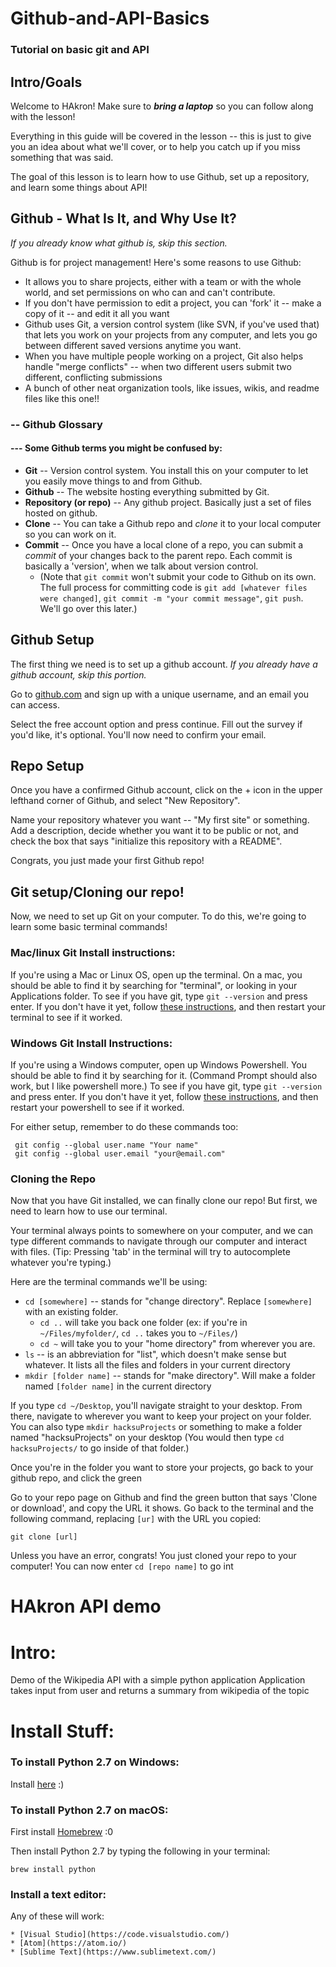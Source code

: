 # Github-and-API-Basics
### Tutorial on basic git and API

## Intro/Goals
Welcome to HAkron! Make sure to ***bring a laptop*** so you can follow along with the lesson!

Everything in this guide will be covered in the lesson -- this is just to give you an idea about what we'll cover, or to help you catch up if you miss something that was said. 

The goal of this lesson is to learn how to use Github, set up a repository, and learn some things about API!

## Github - What Is It, and Why Use It?

*If you already know what github is, skip this section.*

Github is for project management!  Here's some reasons to use Github:

  * It allows you to share projects, either with a team or with the whole world, and set permissions on who can and can't contribute.
  * If you don't have permission to edit a project, you can 'fork' it -- make a copy of it -- and edit it all you want
  * Github uses Git, a version control system (like SVN, if you've used that) that lets you work on your projects from any computer, and lets you go between different saved versions anytime you want. 
  * When you have multiple people working on a project, Git also helps handle "merge conflicts" -- when two different users submit two different, conflicting submissions
  * A bunch of other neat organization tools, like issues, wikis, and readme files like this one!!
  
### -- Github Glossary
#### --- Some Github terms you might be confused by:

  * **Git** -- Version control system. You install this on your computer to let you easily move things to and from Github.
  * **Github** -- The website hosting everything submitted by Git. 
  * **Repository (or repo)** -- Any github project. Basically just a set of files hosted on github.
  * **Clone** -- You can take a Github repo and *clone* it to your local computer so you can work on it.
  * **Commit** -- Once you have a local clone of a repo, you can submit a *commit* of your changes back to the parent repo. Each commit is basically a 'version', when we talk about version control.
    * (Note that `git commit` won't submit your code to Github on its own. The full process for committing code is `git add [whatever files were changed]`, `git commit -m "your commit message"`, `git push`. We'll go over this later.)
  

## Github Setup

The first thing we need is to set up a github account. *If you already have a github account, skip this portion.*

Go to [github.com](https://www.github.com) and sign up with a unique username, and an email you can access.

Select the free account option and press continue. Fill out the survey if you'd like, it's optional. You'll now need to confirm your email. 

## Repo Setup

Once you have a confirmed Github account, click on the + icon in the upper lefthand corner of Github, and select "New Repository". 

Name your repository whatever you want -- "My first site" or something.  Add a description, decide whether you want it to be public or not, and check the box that says "initialize this repository with a README".

Congrats, you just made your first Github repo! 

## Git setup/Cloning our repo!

Now, we need to set up Git on your computer. To do this, we're going to learn some basic terminal commands!

### Mac/linux Git Install instructions:

If you're using a Mac or Linux OS, open up the terminal. On a mac, you should be able to find it by searching for "terminal", or looking in your Applications folder.  To see if you have git, type `git --version` and press enter. If you don't have it yet, follow [these instructions](https://www.atlassian.com/git/tutorials/install-git), and then restart your terminal to see if it worked.

### Windows Git Install Instructions:

If you're using a Windows computer, open up Windows Powershell. You should be able to find it by searching for it. (Command Prompt should also work, but I like powershell more.)  To see if you have git, type `git --version` and press enter. If you don't have it yet, follow [these instructions](https://www.atlassian.com/git/tutorials/install-git#windows), and then restart your powershell to see if it worked.

For either setup, remember to do these commands too:
```
 git config --global user.name "Your name"
 git config --global user.email "your@email.com"
 ```

### Cloning the Repo

Now that you have Git installed, we can finally clone our repo! But first, we need to learn how to use our terminal.  

Your terminal always points to somewhere on your computer, and we can type different commands to navigate through our computer and interact with files. (Tip: Pressing 'tab' in the terminal will try to autocomplete whatever you're typing.)

Here are the terminal commands we'll be using:

  * `cd [somewhere]` -- stands for "change directory". Replace `[somewhere]` with an existing folder.
    * `cd ..` will take you back one folder (ex: if you're in `~/Files/myfolder/`, `cd ..` takes you to `~/Files/`)
    * `cd ~` will take you to your "home directory" from wherever you are.
  * `ls` -- is an abbreviation for "list", which doesn't make sense but whatever. It lists all the files and folders in your current directory
  * `mkdir [folder name]` -- stands for "make directory". Will make a folder named `[folder name]` in the current directory

If you type `cd ~/Desktop`, you'll navigate straight to your desktop. From there, navigate to wherever you want to keep your project on your folder. You can also type `mkdir hacksuProjects` or something to make a folder named "hacksuProjects" on your desktop (You would then type `cd hacksuProjects/` to go inside of that folder.)

Once you're in the folder you want to store your projects, go back to your github repo, and click the green 

Go to your repo page on Github and find the green button that says 'Clone or download', and copy the URL it shows. Go back to the terminal and the following command, replacing `[ur]` with the URL you copied:

`git clone [url]`

Unless you have an error, congrats! You just cloned your repo to your computer! You can now enter `cd [repo name]` to go int

# HAkron API demo
# Intro:
Demo of the Wikipedia API with a simple python application
Application takes input from user and returns a summary from wikipedia of the topic

# Install Stuff:
### To install Python 2.7 on Windows: 
Install [here](https://www.howtogeek.com/197947/how-to-install-python-on-windows/) :)

### To install Python 2.7 on macOS: 
First install [Homebrew](https://brew.sh/) :0

Then install Python 2.7 by typing the following in your terminal: 

    brew install python

### Install a text editor:

   Any of these will work:

    * [Visual Studio](https://code.visualstudio.com/)
    * [Atom](https://atom.io/)
    * [Sublime Text](https://www.sublimetext.com/)

